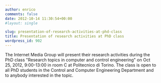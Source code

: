 ```yaml
---
author: enrico
comments: false
date: 2012-10-14 11:30:54+00:00
#layout: single

slug: presentation-of-research-activities-at-phd-class
title: Presentation of research activities at PhD class
wordpress_id: 902
---
```


The Internet Media Group will present their research activities during the PhD class "Research topics in computer and control engineering" on Oct 25, 2012, 9:00-13:00 in room C at Politecnico di Torino. The class is open to all PhD students in the Control and Computer Engineering Department and to anybody interested in the topic.
